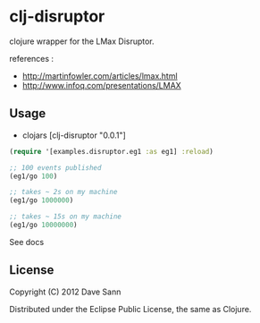 # clj-disruptor

clojure wrapper for the LMax Disruptor.

references :

* http://martinfowler.com/articles/lmax.html
* http://www.infoq.com/presentations/LMAX

## Usage

* clojars [clj-disruptor "0.0.1"]

```clojure
(require '[examples.disruptor.eg1 :as eg1] :reload)

;; 100 events published
(eg1/go 100)

;; takes ~ 2s on my machine
(eg1/go 1000000)

;; takes ~ 15s on my machine
(eg1/go 10000000)
```

See docs


## License

Copyright (C) 2012 Dave Sann

Distributed under the Eclipse Public License, the same as Clojure.
